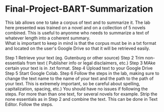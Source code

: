 # Final-Project-BART-Summarization
This lab allows one to take a corpus of text and to summarize it.  The lab here presented was trained on a novel and on a collection of 5 novels combined.
This is useful to anyonme who needs to summarize a text of whatever length into a coherent summary.  
What is important to keep in mind is that the corpus must be in a txt format and located on the user's Google Drive so that it will be retrieved easily.


Step 1  Retrieve your text (eg. Gutenburg or other source)
Step 2  Trim non-essentials from text ( Publisher info or legal disclaimers, etc.)
Step 3  MAke certain your text is in .txt format.
Step 4  Upload text to your Google Drive
Step 5  Start Google Colab.
Step 6   Follow the steps in the lab, making sure to change the text name to the name of your text and the path to the path of your text.  This is extremely important, so be careful about spelling, capitalization, spacing, etc.)
You should have no issues if following the steps.
For more than than one text, for several novels for example.  Strip the none essentials as in Step 2 and combine the text. This can be done in Text Editor.
Follow the steps.
